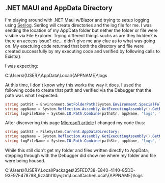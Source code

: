 ## .NET MAUI and AppData Directory

<p>I'm playing around with .NET Maui w/Blazor and trying to setup logging using <a href="https://serilog.net/">Serilog</a>. Serilog will create directories and the log file for me.  I was sending the location of my AppData folder but nether the folder or file were visible via File Explorer.  Trying different things suchs as are they hidden? is there an access issue? etc... didn't give me any clue as to what was going on.  My exectuing code returned that both the directory and file were created successfully by my executing code and verified by following calls to Exists(). </p>

<p>I was expecting: </p>

<p>C:\Users\{USER}\AppData\Local\{APPNAME}\logs </p>

<p>At this time, I don't know why this works the way it does. I used the following code to create that path and verified via the Debugger that the path was 
what I expected:</p>

 ```C#
string pathSt = Environment.GetFolderPath(System.Environment.SpecialFolder.LocalApplicationData);
string appName = System.Reflection.Assembly.GetExecutingAssembly().GetName().Name;
string logFileName = System.IO.Path.Combine(pathStr, appName, "logs", "{APPNAME}-.log");
 ```
<p>After discovering this page <a href="https://learn.microsoft.com/en-us/dotnet/maui/platform-integration/storage/file-system-helpers?view=net-maui-7.0&tabs=windows">Microsoft article</a> 
I changed my code thus:</p>

 ```C#
string pathSt = FileSystem.Current.AppDataDirectory;
string appName = System.Reflection.Assembly.GetExecutingAssembly().GetName().Name;
string logFileName = System.IO.Path.Combine(pathStr, appName, "logs", "{APPNAME}-.log");
 ```

<p>While this still didn't get my folder and files written directly to AppData, stepping through with the Debugger did show me where my folder and file
were being housed.</p>

<p>C:\Users\{USER}\Local\Packages\35FED738-E840-4140-85DD-93F97F478798_9zz4h110yvjzm\LocalCache\Local\{APPNAME}\logs</p>

